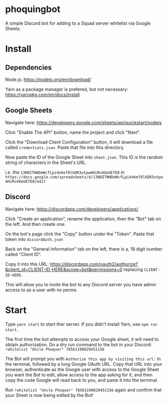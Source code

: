 # phoquingbot
A simple Discord bot for adding to a Squad server whitelist via Google Sheets.

# Install

## Dependencies

Node.js: https://nodejs.org/en/download/

Yarn as a package manager is prefered, but not necessary: https://yarnpkg.com/en/docs/install

## Google Sheets

Navigate here: https://developers.google.com/sheets/api/quickstart/nodejs

Click "Enable The API" button, name the project and click "Next".

Click the "Download Client Configuration" button, it will download a file called `credentials.json`.
Paste that file into this directory.

Now paste the ID of the Google Sheet into `sheet.json`. This ID is the random string of characters in the Sheet's URL.

i.e. the `13NOITWHDeWcfLpi4n6ef8lkDR3utpwmHiRv4GeUEfE8` in `https://docs.google.com/spreadsheets/d/13NOITWHDeWcfLpi4n6ef8lkDR3utpwmHiRv4GeUEfE8/edit`

## Discord

Navigate here: https://discordapp.com/developers/applications/

Click "Create an application", rename the application, then the "Bot" tab on the left. And then create one.

On the bot's page click the "Copy" button under the "Token". Paste that token into `discordAuth.json`

Back on the "General Information" tab on the left, there is a, 18 digit number called "Client ID".

Copy it into this URL: https://discordapp.com/oauth2/authorize?&client_id=CLIENT-ID-HERE&scope=bot&permissions=0
replacing `CLIENT-ID-HERE`. 

This will allow you to invite the bot to any Discord server you have admin access to as a user with no perms. 

# Start

Type `yarn start` to start ther server. If you didn't install Yarn, use `npm run start`. 

The first time the bot attempts to access your Google sheet, it will need to obtain authorization. Do a dry run command to the bot in your Discord: `!whitelist "Uncle Phoquer" 76561198029451156`

The Bot will prompt you with `Authorize this app by visiting this url:` in the terminal, followed by a long Google OAuth URL. Copy that URL into your browser, authenticate as the Google user with access to the Google Sheet you want the Bot to edit, allow access to the app asking for it, and then copy the code Google will read back to you, and paste it into the terminal.

Run `!whitelist "Uncle Phoquer" 76561198029451156` again and confirm that your Sheet is now being edited by the Bot!